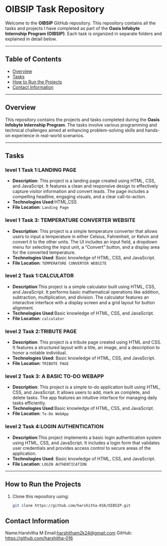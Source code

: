 # OIBSIP Task Repository

Welcome to the **OIBSIP** GitHub repository. This repository contains all the tasks and projects I have completed as part of the **Oasis Infobyte Internship Program (OIBSIP)**. Each task is organized in separate folders and explained in detail below.

---

## Table of Contents

- [Overview](#overview)
- [Tasks](#tasks)
- [How to Run the Projects](#how-to-run-the-projects)
- [Contact Information](#contact-information)

---

## Overview

This repository contains the projects and tasks completed during the **Oasis Infobyte Internship Program**. The tasks involve various programming and technical challenges aimed at enhancing problem-solving skills and hands-on experience in real-world scenarios.

---

## Tasks

### level 1 Task 1:LANDING PAGE
- **Description**: This project is a landing page created using HTML, CSS, and JavaScript. It features a clean and responsive design to effectively capture visitor information and convert leads. The page includes a compelling headline, engaging visuals, and a clear call-to-action.
- **Technologies Used**:HTML,CSS
- **File Location**: `Landing Page`

###  level 1 Task 3: TEMPERATURE CONVERTER WEBSITE
- **Description**: This project is a simple temperature converter that allows users to input a temperature in either Celsius, Fahrenheit, or Kelvin and convert it to the other units. The UI includes an input field, a dropdown menu for selecting the input unit, a “Convert” button, and a display area for the converted temperature.
- **Technologies Used**: Basic knowledge of HTML, CSS, and JavaScript.
- **File Location**: `TEMPERATURE CONVERTER WEBSITE`

###  level 2 Task 1:CALCULATOR
- **Description**:This project is a simple calculator built using HTML, CSS, and JavaScript. It performs basic mathematical operations like addition, subtraction, multiplication, and division. The calculator features an interactive interface with a display screen and a grid layout for button alignment.
- **Technologies Used**:Basic knowledge of HTML, CSS, and JavaScript.
- **File Location**: `calculator`

###  level 2 Task 2:TRIBUTE PAGE
- **Description**: This project is a tribute page created using HTML and CSS. It features a structured layout with a title, an image, and a description to honor a notable individual.
- **Technologies Used**: Basic knowledge of HTML, CSS, and JavaScript.
- **File Location**: `TRIBUTE PAGE`

###  level 2 Task 3: A BASIC TO-DO WEBAPP
- **Description**: This project is a simple to-do application built using HTML, CSS, and JavaScript. It allows users to add, mark as complete, and delete tasks. The app features an intuitive interface for managing daily tasks efficiently.
- **Technologies Used**:Basic knowledge of HTML, CSS, and JavaScript.
- **File Location**: `To-Do WebApp`

###  level 2 Task 4:LOGIN AUTHENTICATION
- **Description**:This project implements a basic login authentication system using HTML, CSS, and JavaScript. It includes a login form that validates user credentials and provides access control to secure areas of the application.
- **Technologies Used**: Basic knowledge of HTML, CSS, and JavaScript.
- **File Location**: `LOGIN AUTHENTICATION`

---

## How to Run the Projects

1. Clone this repository using:
   ```bash
   git clone https://github.com/harshitha-016/OIBSIP.git
## Contact Information
Name:Harshitha M
Email:harshitham2k24@gmail.com
GitHub: https://github.com/harshitha-016

